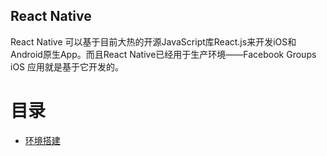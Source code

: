 React Native
---

React Native 可以基于目前大热的开源JavaScript库React.js来开发iOS和Android原生App。而且React Native已经用于生产环境——Facebook Groups iOS 应用就是基于它开发的。

目录
===

- [环境搭建](https://reactnative.cn/docs/getting-started.html)